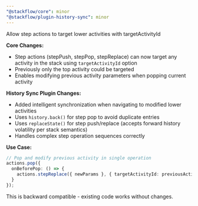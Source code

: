 ```yaml
---
"@stackflow/core": minor
"@stackflow/plugin-history-sync": minor
---
```


Allow step actions to target lower activities with targetActivityId

**Core Changes:**
- Step actions (stepPush, stepPop, stepReplace) can now target any activity in the stack using `targetActivityId` option
- Previously only the top activity could be targeted
- Enables modifying previous activity parameters when popping current activity

**History Sync Plugin Changes:**
- Added intelligent synchronization when navigating to modified lower activities
- Uses `history.back()` for step pop to avoid duplicate entries
- Uses `replaceState()` for step push/replace (accepts forward history volatility per stack semantics)
- Handles complex step operation sequences correctly

**Use Case:**
```typescript
// Pop and modify previous activity in single operation
actions.pop({
  onBeforePop: () => {
    actions.stepReplace({ newParams }, { targetActivityId: previousActivityId });
  }
});
```

This is backward compatible - existing code works without changes.
